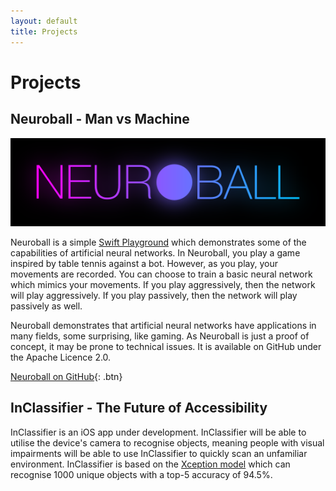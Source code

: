 ```yaml
---
layout: default
title: Projects
---
```


# Projects

## Neuroball - Man vs Machine

![Neuroball](/assets/images/neuroball.png)

Neuroball is a simple [Swift Playground](https://www.apple.com/au/swift/playgrounds/) which demonstrates some of the capabilities of artificial neural networks. In Neuroball, you play a game inspired by table tennis against a bot. However, as you play, your movements are recorded. You can choose to train a basic neural network which mimics your movements. If you play aggressively, then the network will play aggressively. If you play passively, then the network will play passively as well.

Neuroball demonstrates that artificial neural networks have applications in many fields, some surprising, like gaming. As Neuroball is just a proof of concept, it may be prone to technical issues. It is available on GitHub under the Apache Licence 2.0.

[Neuroball on GitHub](https://github.com/InsightfulAI/neuroball){: .btn}

## InClassifier - The Future of Accessibility

InClassifier is an iOS app under development. InClassifier will be able to utilise the device's camera to recognise objects, meaning people with visual impairments will be able to use InClassifier to quickly scan an unfamiliar environment. InClassifier is based on the [Xception model](https://keras.io/applications/#xception) which can recognise 1000 unique objects with a top-5 accuracy of 94.5%.